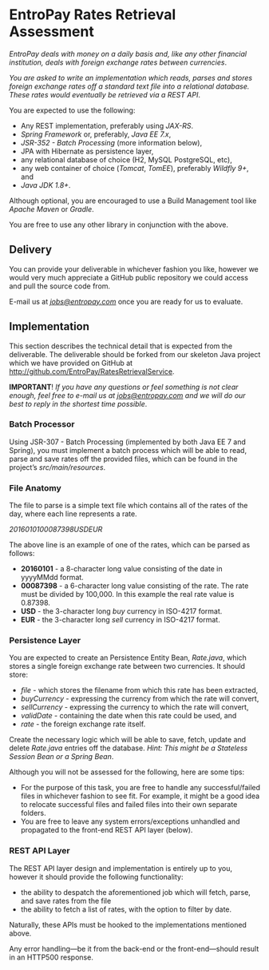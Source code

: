 # EntroPay Rates Retrieval Assessment

*EntroPay deals with money on a daily basis and, like any other financial institution, deals with foreign exchange rates between currencies*.

*You are asked to write an implementation which reads, parses and stores foreign exchange rates off a standard text file into a relational database. These rates would eventually be retrieved via a REST API*.


You are expected to use the following:
- Any REST implementation, preferably using *JAX-RS*.
- *Spring Framework* or, preferably, *Java EE 7.x*,
- *JSR-352 - Batch Processing* (more information below),
- JPA with Hibernate as persistence layer,
- any relational database of choice (H2, MySQL PostgreSQL, etc),
- any web container of choice (*Tomcat*, *TomEE*), preferably *Wildfly 9+*, and
- *Java JDK 1.8+*.

Although optional, you are encouraged to use a Build Management tool like *Apache Maven* or *Gradle*.

You are free to use any other library in conjunction with the above.

## Delivery
You can provide your deliverable in whichever fashion you like, however we would very much appreciate a GitHub public repository we could access and pull the source code from.
  
E-mail us at *jobs@entropay.com* once you are ready for us to evaluate.

## Implementation

This section describes the technical detail that is expected from the deliverable. The deliverable should be forked from our skeleton Java project which we have provided on GitHub at http://github.com/EntroPay/RatesRetrievalService.

**IMPORTANT**! *If you have any questions or feel something is not clear enough, feel free to e-mail us at jobs@entropay.com and we will do our best to reply in the shortest time possible*.

### Batch Processor
Using JSR-307 - Batch Processing (implemented by both Java EE 7 and Spring), you must implement a batch process which will be able to read, parse and save rates off the provided files, which can be found in the project’s *src/main/resources*.

### File Anatomy
The file to parse is a simple text file which contains all of the rates of the day, where each line represents a rate.

*2016010100087398USDEUR*

The above line is an example of one of the rates, which can be parsed as follows:
- **20160101** - a 8-character long value consisting of the date in yyyyMMdd format.
- **00087398** - a 6-character long value consisting of the rate. The rate must be divided by 100,000. In this example the real rate value is 0.87398.
- **USD** - the 3-character long *buy* currency in ISO-4217 format.
- **EUR** - the 3-character long *sell* currency in ISO-4217 format.

### Persistence Layer
You are expected to create an Persistence Entity Bean, *Rate.java*, which stores a single foreign exchange rate between two currencies. It should store:

- *file* - which stores the filename from which this rate has been extracted,
- *buyCurrency* - expressing the currency from which the rate will convert,
- *sellCurrency* - expressing the currency to which the rate will convert,
- *validDate* - containing the date when this rate could be used, and
- *rate* - the foreign exchange rate itself.

Create the necessary logic which will be able to save, fetch, update and delete *Rate.java* entries off the database. *Hint: This might be a Stateless Session Bean or a Spring Bean*.

Although you will not be assessed for the following, here are some tips:
- For the purpose of this task, you are free to handle any successful/failed files in whichever fashion to see fit. For example, it might be a good idea to relocate successful files and failed files into their own separate folders.
- You are free to leave any system errors/exceptions unhandled and propagated to the front-end REST API layer (below).

### REST API Layer
The REST API layer design and implementation is entirely up to you, however it should provide the following functionality:
- the ability to despatch the aforementioned job which will fetch, parse, and save rates from the file
- the ability to fetch a list of rates, with the option to filter by date.

Naturally, these APIs must be hooked to the implementations mentioned above.

Any error handling—be it from the back-end or the front-end—should result in an HTTP500 response.
